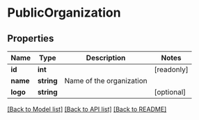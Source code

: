 # PublicOrganization

## Properties
Name | Type | Description | Notes
------------ | ------------- | ------------- | -------------
**id** | **int** |  | [readonly] 
**name** | **string** | Name of the organization | 
**logo** | **string** |  | [optional] 

[[Back to Model list]](../README.md#documentation-for-models) [[Back to API list]](../README.md#documentation-for-api-endpoints) [[Back to README]](../README.md)


